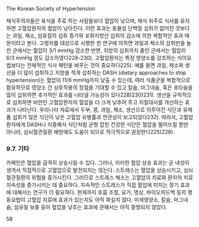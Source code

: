 The Korean Society of Hypertension

채식주의자들은 육식을 주로 하는 사람들보다 혈압이 낮으며, 채식 위주로 식사를 유지하면 고혈압환자의 혈압이 낮아진다. 이런 효과는 동물성 단백질 섭취가 없어진 것보다는 과일, 채소, 섬유질의 섭취 증가와 포화지방산 섭취의 감소에 의한 복합적인 효과 때문이라고 본다. 고령자를 대상으로 시행한 한 연구에 의하면 과일과 채소의 섭취만을 늘린 군에서는 혈압이 3/1 mmHg 감소한 반면, 지방의 섭취까지 줄인 군에서는 혈압이 6/3 mmHg 정도 감소하였다228-230). 고혈압환자는 특정 영양소를 강조하는 식이요법보다는 전체적인 식사 패턴을 바꾸는 것이 중요하다225). 예를 들면 과일, 채소와 생선을 더 많이 섭취하고 지방을 적게 섭취하는 DASH (dietary approaches to stop hypertension)는 혈압이 11/6 mmHg까지 낮출 수 있는데, 여러 식품군을 복합적으로 함유하므로 영양소 간 상호작용의 장점을 기대할 수 있고 칼슘, 마그네슘, 혹은 포타슘을 많이 섭취하면 추가적인 효과를 나타낼 가능성이 있다228)230)231). 생선을 규칙적으로 섭취하면 비만인 고혈압환자의 혈압을 더 크게 낮추어 주고 지질대사를 개선하는 효과가 나타난다. 우리나라 자료에서 두부, 콩, 과일, 채소, 생선으로 이루어진 식단과 유제품 섭취가 많은 식단이 낮은 고혈압 유병률과 연관성이 보고되었다232). 따라서, 고혈압환자에게 DASH나 지중해식 식단처럼 균형 잡힌 건강한 식단은 혈압을 떨어뜨릴 뿐만 아니라, 심뇌혈관질환 예방에도 도움이 되므로 적극적으로 권장한다225)226).

### 9.7. 기타

카페인은 혈압을 급격히 상승시킬 수 있다. 그러나, 이러한 혈압 상승 효과는 곧 내성이 생겨서 직접적으로 고혈압으로 발전되지는 않는다. 스트레스는 혈압을 상승시키고, 심뇌혈관질환의 위험을 증가시킨다. 그러므로 스트레스 해소는 고혈압의 치료와 환자의 치료 지속성을 증가시키는 데 중요하다. 지속적인 스트레스가 직접 혈압에 미치는 장기 효과에 대해서는 연구가 더 필요하다. 현재까지 호흡 조절, 요가, 명상, 바이오피드백 등의 행동요법이 고혈압 치료에 효과가 있는지도 아직 확실치 않다. 미세영양소, 칼슘, 마그네슘, 섬유질 보충 등이 혈압을 낮추는 효과에 관해서는 아직 증명되지 않았다.

<PAGE>58